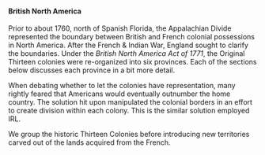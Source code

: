 #### British North America

Prior to about 1760, north of Spanish Florida, the Appalachian Divide represented the boundary between British and French colonial possessions in North America. After the French & Indian War, England sought to clarify the boundaries. Under the _British North America Act of 1771_, the Original Thirteen colonies were re-organized into six provinces. Each of the sections below discusses each province in a bit more detail.

When debating whether to let the colonies have representation, many rightly feared that Americans would eventually outnumber the home country. The solution hit upon manipulated the colonial borders in an effort to create division within each colony. This is the similar solution employed IRL.

We group the historic Thirteen Colonies before introducing new territories carved out of the lands acquired from the French.
